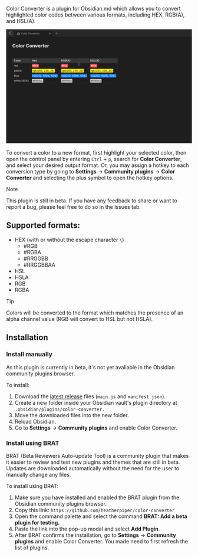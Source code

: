 Color Converter is a plugin for Obsidian.md which allows you to convert highlighted color codes between various formats, including HEX, RGB(A), and HSL(A).

![Color Converter demonstration](color-converter-demo.gif)

To convert a color to a new format, first highlight your selected color, then open the control panel by entering `Ctrl` + `p`, search for **Color Converter**, and select your desired output format. Or, you may assign a hotkey to each conversion type by going to **Settings** → **Community plugins** → **Color Converter** and selecting the plus symbol to open the hotkey options.

> [!NOTE]
> This plugin is still in beta. If you have any feedback to share or want to report a bug, please feel free to do so in the Issues tab.

## Supported formats:

- HEX (with or without the escape character `\`)
  - #RGB
  - #RGBA
  - #RRGGBB
  - #RRGGBBAA
- HSL
- HSLA
- RGB
- RGBA

> [!TIP]
> Colors will be converted to the format which matches the presence of an alpha channel value (RGB will convert to HSL but not HSLA).

## Installation

### Install manually

As this plugin is currently in beta, it's not yet available in the Obsidian community plugins browser.

To install:

1. Download the [latest release](https://www.github.com/heatherpiper/color-converter/releases) files (`main.js` and `manifest.json`).
2. Create a new folder inside your Obsidian vault's plugin directory at `.obsidian/plugins/color-converter.`
3. Move the downloaded files into the new folder.
4. Reload Obsidian.
5. Go to **Settings** → **Community plugins** and enable Color Converter.

### Install using BRAT

BRAT (Beta Reviewers Auto-update Tool) is a community plugin that makes it easier to review and test new plugins and themes that are still in beta. Updates are downloaded automatically without the need for the user to manually change any files.

To install using BRAT:

1. Make sure you have installed and enabled the BRAT plugin from the Obsidian community plugins browser.
2. Copy this link: `https://github.com/heatherpiper/color-converter`
3. Open the command palette and select the command **BRAT: Add a beta plugin for testing.**
4. Paste the link into the pop-up modal and select **Add Plugin**.
5. After BRAT confirms the installation, go to **Settings** → **Community plugins** and enable Color Converter. You made need to first refresh the list of plugins.
